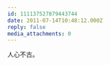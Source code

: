 ```yaml
---
id: 111137527879443744
date: 2011-07-14T10:48:12.000Z
reply: false
media_attachments: 0
---
```


人心不古。

